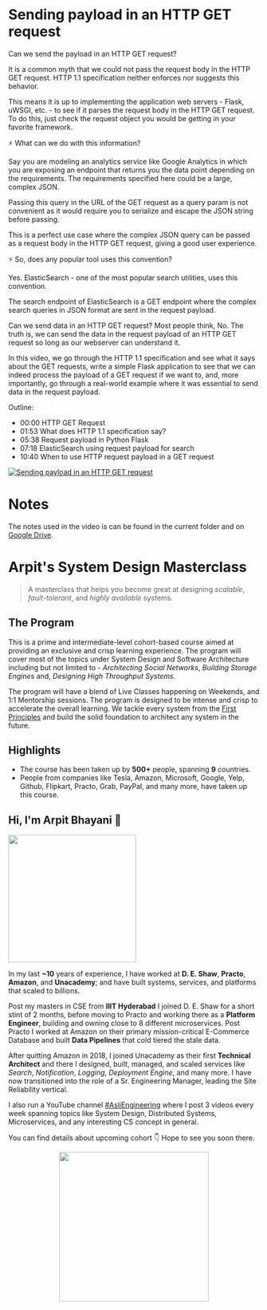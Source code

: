 Sending payload in an HTTP GET request
===


Can we send the payload in an HTTP GET request?

It is a common myth that we could not pass the request body in the HTTP GET request. HTTP 1.1 specification neither enforces nor suggests this behavior.

This means it is up to implementing the application web servers - Flask, uWSGI, etc. - to see if it parses the request body in the HTTP GET request. To do this, just check the request object you would be getting in your favorite framework.

⚡ What can we do with this information?

Say you are modeling an analytics service like Google Analytics in which you are exposing an endpoint that returns you the data point depending on the requirements. The requirements specified here could be a large, complex JSON.

Passing this query in the URL of the GET request as a query param is not convenient as it would require you to serialize and escape the JSON string before passing.

This is a perfect use case where the complex JSON query can be passed as a request body in the HTTP GET request, giving a good user experience.

⚡ So, does any popular tool uses this convention?

Yes. ElasticSearch - one of the most popular search utilities, uses this convention.

The search endpoint of ElasticSearch is a GET endpoint where the complex search queries in JSON format are sent in the request payload.


Can we send data in an HTTP GET request? Most people think, No. The truth is, we can send the data in the request payload of an HTTP GET request so long as our webserver can understand it.

In this video, we go through the HTTP 1.1 specification and see what it says about the GET requests, write a simple Flask application to see that we can indeed process the payload of a GET request if we want to, and, more importantly, go through a real-world example where it was essential to send data in the request payload.

Outline:

 - 00:00 HTTP GET Request
 - 01:53 What does HTTP 1.1 specification say?
 - 05:38 Request payload in Python Flask
 - 07:18 ElasticSearch using request payload for search
 - 10:40 When to use HTTP request payload in a GET request

[![Sending payload in an HTTP GET request](https://i.ytimg.com/vi/8S4k7k_f9Sk/mqdefault.jpg)](https://www.youtube.com/watch?v=8S4k7k_f9Sk)


# Notes

The notes used in the video is can be found in the current folder and on [Google Drive](https://drive.google.com/file/d/1JwVEh9EG0ZGts-VePXNlIE1e8kivdHbM/view).


# Arpit's System Design Masterclass

> A masterclass that helps you become great at designing _scalable_, _fault-tolerant_, and _highly available_ systems.

## The Program

This is a prime and intermediate-level cohort-based course aimed at providing an exclusive and crisp learning experience. The program will cover most of the topics under System Design and Software Architecture including but not limited to - _Architecting Social Networks_, _Building Storage Engines_ and, _Designing High Throughput Systems_.

The program will have a blend of Live Classes happening on Weekends, and 1:1 Mentorship sessions. The program is designed to be intense and crisp to accelerate the overall learning. We tackle every system from the [First Principles](https://en.wikipedia.org/wiki/First_principle) and build the solid foundation to architect any system in the future.


## Highlights

 - The course has been taken up by __500+__ people, spanning __9__ countries.
 - People from companies like Tesla, Amazon, Microsoft, Google, Yelp, Github, Flipkart, Practo, Grab, PayPal, and many more, have taken up this course.


## Hi, I'm Arpit Bhayani 👋

<img width="256px" src="https://arpitbhayani.me/static/img/arpit.jpg" />

In my last **~10** years of experience, I have worked at **D. E. Shaw**, **Practo**, **Amazon**, and **Unacademy**; and have built systems, services, and platforms that scaled to billions.

Post my masters in CSE from **IIIT Hyderabad** I joined D. E. Shaw for a short stint of 2 months, before moving to Practo and working there as a **Platform Engineer**, building and owning close to 8 different microservices. Post Practo I worked at Amazon on their primary mission-critical E-Commerce Database and built **Data Pipelines** that cold tiered the stale data.

After quitting Amazon in 2018, I joined Unacademy as their first **Technical Architect** and there I designed, built, managed, and scaled services like _Search_, _Notification_, _Logging_, _Deployment Engine_, and many more. I have now transitioned into the role of a Sr. Engineering Manager, leading the Site Reliability vertical.

I also run a YouTube channel [#AsliEngineering](https://www.youtube.com/c/ArpitBhayani) where I post 3 videos every week spanning topics like System Design, Distributed Systems, Microservices, and any interesting CS concept in general.

You can find details about upcoming cohort 👇‍ Hope to see you soon there.

<center>
<a target="_blank" href="https://arpitbhayani.me/masterclass">
<img src="https://user-images.githubusercontent.com/4745789/137859181-d4499cf4-ce65-4466-8b88-a078ece0f081.PNG" width="300px" />
</a>
</center>
